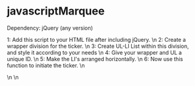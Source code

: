 # javascriptMarquee

Dependency: jQuery (any version)

1: Add this script to your HTML file after including jQuery. \n
2: Create a wrapper division for the ticker. \n
3: Create UL-LI List within this division, and style it according to your needs \n
4: Give your wrapper and UL a unique ID. \n
5: Make the LI's arranged horizontally. \n
6: Now use this function to initiate the ticker. \n

\n
\n
<script> \n
initTicker([wrapper div ID]) \n
</script>
